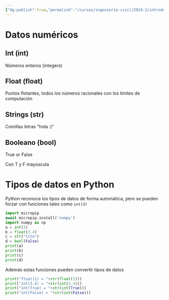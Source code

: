```yaml
---
{"dg-publish":true,"permalink":"/cursos/ingenieria-civil/2024-2/introduccion-a-la-programacion/2-variables-expresiones/tipos-de-datos-en-python/","tags":["I1IIC1103"]}
---
```


# Datos numéricos
## Int (int)

Números enteros (integers)

## Float (float)

Puntos flotantes, todos los números racionales con los límites de computación

## Strings (str)

Comillas letras "hola :)"

## Booleano (bool)

True or False

Con T y F mayúscula

# Tipos de datos en Python

Python reconoce los tipos de datos de forma automática, pero se pueden forzar con funciones tales como `int(3)`

```Python
import micropip
await micropip.install('numpy')  
import numpy as np
a = int(3)
b = float(3.4)
c = str("tito")
d = bool(False)
print(a)
print(b)
print(c)
print(d)
```

Además estas funciones pueden convertir tipos de datos

```Python
print("float(1) = "+str(float(1)))
print("int(3.4) = "+str(int(3.4)))
print("int(True) = "+str(int(True)))
print("int(False) = "+str(int(False)))
```
